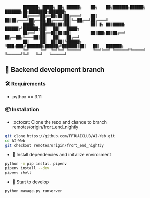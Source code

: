 ```

        ███████╗ █████╗ ██╗ ██████╗    ██╗    ██╗███████╗██████╗ ███████╗██╗████████╗███████╗
        ██╔════╝██╔══██╗██║██╔════╝    ██║    ██║██╔════╝██╔══██╗██╔════╝██║╚══██╔══╝██╔════╝
        █████╗  ███████║██║██║         ██║ █╗ ██║█████╗  ██████╔╝███████╗██║   ██║   █████╗  
        ██╔══╝  ██╔══██║██║██║         ██║███╗██║██╔══╝  ██╔══██╗╚════██║██║   ██║   ██╔══╝  
        ██║     ██║  ██║██║╚██████╗    ╚███╔███╔╝███████╗██████╔╝███████║██║   ██║   ███████╗
        ╚═╝     ╚═╝  ╚═╝╚═╝ ╚═════╝     ╚══╝╚══╝ ╚══════╝╚═════╝ ╚══════╝╚═╝   ╚═╝   ╚══════╝

```

## :robot: Backend development branch

### :hammer_and_wrench: Requirements

- python == 3.11

### :package: Installation
- :octocat: Clone the repo and change to branch remotes/origin/front_end_nightly

```sh
git clone https://github.com/FPTUAICLUB/AI-Web.git
cd AI-Web
git checkout remotes/origin/front_end_nightly
```

- :wrench: Install dependencies and initialize environment

```sh
python -m pip install pipenv
pipenv install --dev
pipenv shell
```

- :rocket: Start to develop

```py
python manage.py runserver
```

